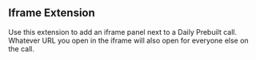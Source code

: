 ## Iframe Extension

Use this extension to add an iframe panel next to a Daily Prebuilt call. Whatever URL you open in the iframe will also open for everyone else on the call.
